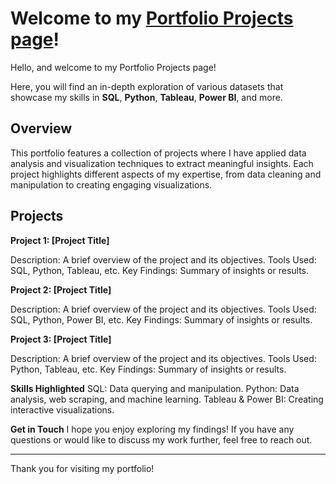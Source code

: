 
# Welcome to my [Portfolio Projects page](https://tetianashchudla.github.io/Portfolio.github.io/)!

Hello, and welcome to my Portfolio Projects page! 

Here, you will find an in-depth exploration of various datasets that showcase my skills in __SQL__, __Python__, __Tableau__, __Power BI__, and more.

## Overview
This portfolio features a collection of projects where I have applied data analysis and visualization techniques to extract meaningful insights. Each project highlights different aspects of my expertise, from data cleaning and manipulation to creating engaging visualizations.

## Projects

**Project 1: [Project Title]**

Description: A brief overview of the project and its objectives.
Tools Used: SQL, Python, Tableau, etc.
Key Findings: Summary of insights or results.

**Project 2: [Project Title]**

Description: A brief overview of the project and its objectives.
Tools Used: SQL, Python, Power BI, etc.
Key Findings: Summary of insights or results.

**Project 3: [Project Title]**

Description: A brief overview of the project and its objectives.
Tools Used: Python, Tableau, etc.
Key Findings: Summary of insights or results.

**Skills Highlighted**
SQL: Data querying and manipulation.
Python: Data analysis, web scraping, and machine learning.
Tableau & Power BI: Creating interactive visualizations.

**Get in Touch**
I hope you enjoy exploring my findings! If you have any questions or would like to discuss my work further, feel free to reach out.

--------------------------------------------------

Thank you for visiting my portfolio!
